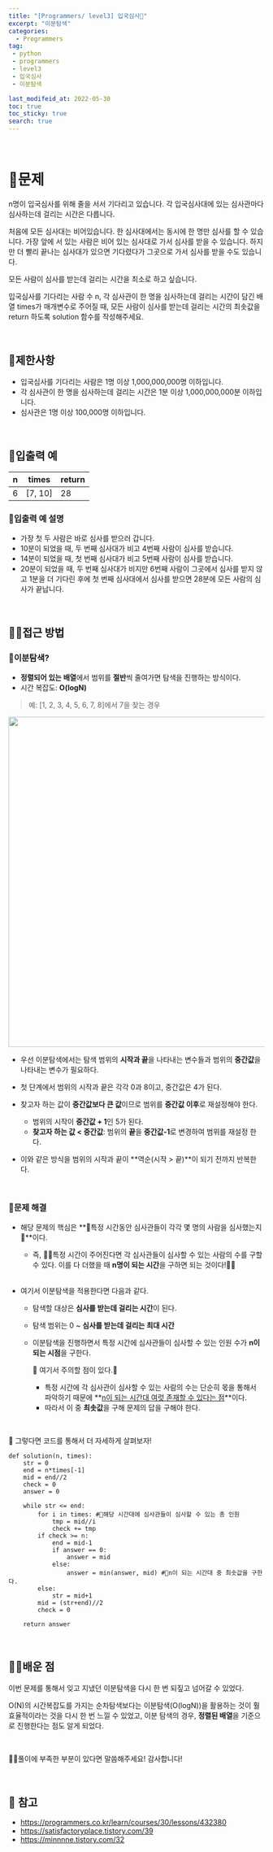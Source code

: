 ```yaml
---
title: "[Programmers/ level3] 입국심사🔔"
excerpt: "이분탐색"
categories:
  - Programmers
tag:
 - python
 - programmers
 - level3
 - 입국심사
 - 이분탐색

last_modifeid_at: 2022-05-30
toc: true
toc_sticky: true
search: true
---
```


<br>

# 👩문제

n명이 입국심사를 위해 줄을 서서 기다리고 있습니다. 각 입국심사대에 있는 심사관마다 심사하는데 걸리는 시간은 다릅니다.

처음에 모든 심사대는 비어있습니다. 한 심사대에서는 동시에 한 명만 심사를 할 수 있습니다. 가장 앞에 서 있는 사람은 비어 있는 심사대로 가서 심사를 받을 수 있습니다. 하지만 더 빨리 끝나는 심사대가 있으면 기다렸다가 그곳으로 가서 심사를 받을 수도 있습니다.

모든 사람이 심사를 받는데 걸리는 시간을 최소로 하고 싶습니다.

입국심사를 기다리는 사람 수 n, 각 심사관이 한 명을 심사하는데 걸리는 시간이 담긴 배열 times가 매개변수로 주어질 때, 모든 사람이 심사를 받는데 걸리는 시간의 최솟값을 return 하도록 solution 함수를 작성해주세요.

<br>

## 👩제한사항
* 입국심사를 기다리는 사람은 1명 이상 1,000,000,000명 이하입니다.
* 각 심사관이 한 명을 심사하는데 걸리는 시간은 1분 이상 1,000,000,000분 이하입니다.
* 심사관은 1명 이상 100,000명 이하입니다.

<br>

## 👩입출력 예

|n|times|return|
|------|-----|--|
|6|[7, 10]|28|

###  👩입출력 예 설명
* 가장 첫 두 사람은 바로 심사를 받으러 갑니다.
* 10분이 되었을 때, 두 번째 심사대가 비고 4번째 사람이 심사를 받습니다.
* 14분이 되었을 때, 첫 번째 심사대가 비고 5번째 사람이 심사를 받습니다.
* 20분이 되었을 때, 두 번째 심사대가 비지만 6번째 사람이 그곳에서 심사를 받지 않고 1분을 더 기다린 후에 첫 번째 심사대에서 심사를 받으면 28분에 모든 사람의 심사가 끝납니다.

<br>

## 🙋‍♀️접근 방법

### 🔔이분탐색? 

* **정렬되어 있는 배열**에서 범위를 **절반**씩 줄여가면 탐색을 진행하는 방식이다.
* 시간 복잡도: **O(logN)**

> 예: [1, 2, 3, 4, 5, 6, 7, 8]에서 7을 찾는 경우

<img src = "https://ifh.cc/g/WDcjRA.jpg" width = 600 height = 650>

* 우선 이분탐색에서는 탐색 범위의 **시작과 끝**을 나타내는 변수들과 범위의 **중간값**을 나타내는 변수가 필요하다.

* 첫 단계에서 범위의 시작과 끝은 각각 0과 8이고, 중간값은 4가 된다.

* 찾고자 하는 값이 **중간값보다 큰 값**이므로 범위를 **중간값 이후**로 재설정해야 한다.
    * 범위의 시작이 **중간값 + 1**인 5가 된다.
    * **찾고자 하는 값 < 중간값**: 범위의 **끝**을 **중간값-1**로 변경하여 범위를 재설정 한다.

* 이와 같은 방식을 범위의 시작과 끝이 **역순(시작 > 끝)**이 되기 전까지 반복한다.
    
<br>

### 🔔문제 해결

* 해당 문제의 핵심은 **🌟특정 시간동안 심사관들이 각각 몇 명의 사람을 심사했는지🌟**이다.
    * 즉, 🌟🌟특정 시간이 주어진다면 각 심사관들이 심사할 수 있는 사람의 수를 구할 수 있다. 이를 다 더했을 때 **n명이 되는 시간**을 구하면 되는 것이다!🌟🌟

    <br>

* 여기서 이분탐색을 적용한다면 다음과 같다.
    * 탐색할 대상은 **심사를 받는데 걸리는 시간**이 된다.
    * 탐색 범위는 0 ~ **심사를 받는데 걸리는 최대 시간**
    * 이분탐색을 진행하면서 특정 시간에 심사관들이 심사할 수 있는 인원 수가 **n이 되는 시점**을 구한다.

        🔔 여기서 주의할 점이 있다.🔔
        * 특정 시간에 각 심사관이 심사할 수 있는 사람의 수는 단순히 몫을 통해서 파악하기 때문에 **<u>n이 되는 시간대 여럿 존재할 수 있다는 점</u>**이다.
        * 따라서 이 중 **최솟값**을 구해 문제의 답을 구해야 한다.

<br>

👩 그렇다면 코드를 통해서 더 자세하게 살펴보자!

```
def solution(n, times):
    str = 0
    end = n*times[-1]
    mid = end//2
    check = 0
    answer = 0
    
    while str <= end:
        for i in times: #🔔해당 시간대에 심사관들이 심사할 수 있는 총 인원
            tmp = mid//i
            check += tmp   
        if check >= n:
            end = mid-1
            if answer == 0:
                answer = mid
            else:
                answer = min(answer, mid) #🔔n이 되는 시간대 중 최솟값을 구한다.
        else:
            str = mid+1
        mid = (str+end)//2
        check = 0
        
    return answer
```

<br>

## 👩‍💻배운 점

이번 문제를 통해서 잊고 지냈던 이분탐색을 다시 한 번 되짚고 넘어갈 수 있었다.

O(N)의 시간복잡도를 가지는 순차탐색보다는 이분탐색(O(logN))을 활용하는 것이 훨 효율적이라는 것을 다시 한 번 느낄 수 있었고, 이분 탐색의 경우, **정렬된 배열**을 기준으로 진행한다는 점도 알게 되었다. 

<BR>

🙇‍♀️풀이에 부족한 부분이 있다면 말씀해주세요! 감사합니다!

<br>

## 📃 참고
* <https://programmers.co.kr/learn/courses/30/lessons/432380>
* <https://satisfactoryplace.tistory.com/39>
* <https://minnnne.tistory.com/32>